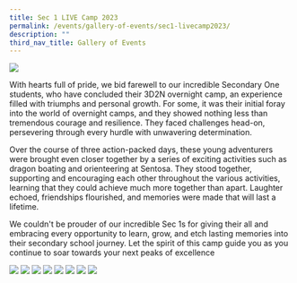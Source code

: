 ```yaml
---
title: Sec 1 LIVE Camp 2023
permalink: /events/gallery-of-events/sec1-livecamp2023/
description: ""
third_nav_title: Gallery of Events
---
```

![](/images/2023%20sec%201%20camp%20(6).jpeg)

With hearts full of pride, we bid farewell to our incredible Secondary One students, who have concluded their 3D2N overnight camp, an experience filled with triumphs and personal growth. For some, it was their initial foray into the world of overnight camps, and they showed nothing less than tremendous courage and resilience. They faced challenges head-on, persevering through every hurdle with unwavering determination.

Over the course of three action-packed days, these young adventurers were brought even closer together by a series of exciting activities such as dragon boating and orienteering at Sentosa. They stood together, supporting and encouraging each other throughout the various activities, learning that they could achieve much more together than apart. Laughter echoed, friendships flourished, and memories were made that will last a lifetime.

We couldn't be prouder of our incredible Sec 1s for giving their all and embracing every opportunity to learn, grow, and etch lasting memories into their secondary school journey. Let the spirit of this camp guide you as you continue to soar towards your next peaks of excellence

![](/images/2023%20sec%201%20camp%20(1).jpeg)
![](/images/2023%20sec%201%20camp%20(2).jpeg)
![](/images/2023%20sec%201%20camp%20(3).jpeg)
![](/images/2023%20sec%201%20camp%20(5).jpeg)
![](/images/2023%20sec%201%20camp%20(7).jpeg)
![](/images/2023%20sec%201%20camp%20(8).jpeg)
![](/images/2023%20sec%201%20camp%20(10).jpeg)
![](/images/2023%20sec%201%20camp%20(12).jpeg)